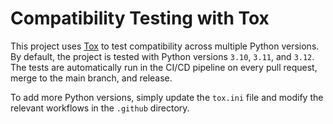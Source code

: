# Compatibility Testing with Tox

This project uses [Tox](https://tox.wiki/en/latest/) to test compatibility across multiple Python versions. By default, the project is tested with Python versions `3.10`, `3.11`, and `3.12`. The tests are automatically run in the CI/CD pipeline on every pull request, merge to the main branch, and release.

To add more Python versions, simply update the `tox.ini` file and modify the relevant workflows in the `.github` directory.
